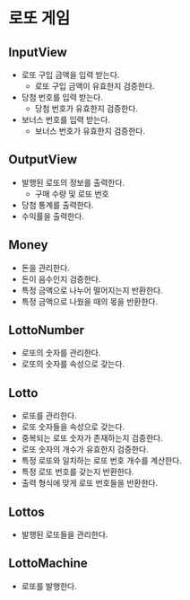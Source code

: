 # 로또 게임

## InputView
- 로또 구입 금액을 입력 받는다.
  - 로또 구입 금액이 유효한지 검증한다.
- 당첨 번호를 입력 받는다.
  - 당첨 번호가 유효한지 검증한다.
- 보너스 번호를 입력 받는다.
  - 보너스 번호가 유효한지 검증한다.

## OutputView
- 발행된 로또의 정보를 출력한다.
  - 구매 수량 및 로또 번호
- 당첨 통계를 출력한다.
- 수익률을 출력한다.

## Money
- 돈을 관리한다.
- 돈이 음수인지 검증한다.
- 특정 금액으로 나누어 떨어지는지 반환한다.
- 특정 금액으로 나웠을 때의 몫을 반환한다.

## LottoNumber
- 로또의 숫자를 관리한다.
- 로또의 숫자를 속성으로 갖는다.

## Lotto
- 로또를 관리한다.
- 로또 숫자들을 속성으로 갖는다.
- 중복되는 로또 숫자가 존재하는지 검증한다.
- 로또 숫자의 개수가 유효한지 검증한다.
- 특정 로또와 일치하는 로또 번호 개수를 계산한다.
- 특정 로또 번호를 갖는지 반환한다.
- 출력 형식에 맞게 로또 번호들을 반환한다.

## Lottos
- 발행된 로또들을 관리한다.

## LottoMachine
- 로또를 발행한다.
